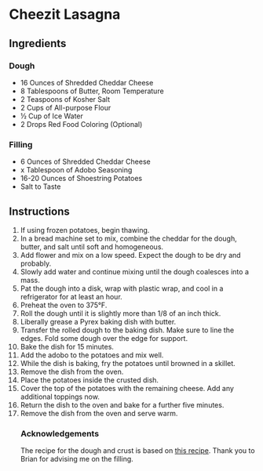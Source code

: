 # Cheezit Lasagna
## Ingredients 
### Dough
<ul> 
<li> 16 Ounces of Shredded Cheddar Cheese 
<li> 8 Tablespoons of Butter, Room Temperature 
<li> 2 Teaspoons of Kosher Salt
<li> 2 Cups of All-purpose Flour
<li> ½ Cup of Ice Water
<li> 2 Drops Red Food Coloring (Optional)
</ul>

### Filling 
<ul> 
<li> 6 Ounces of Shredded Cheddar Cheese 
<li> x Tablespoon of Adobo Seasoning 
<li> 16-20 Ounces of Shoestring Potatoes
<li> Salt to Taste
</ul>

## Instructions 
<ol>
<li> If using frozen potatoes, begin thawing.
<li> In a bread machine set to mix, combine the cheddar for the dough, butter, and salt until soft and homogeneous.
<li> Add flower and mix on a low speed. Expect the dough to be dry and probably.
<li> Slowly add water and continue mixing until the dough coalesces into a mass.
<li> Pat the dough into a disk, wrap with plastic wrap, and cool in a refrigerator for at least an hour.
<li> Preheat the oven to 375°F.
<li> Roll the dough until it is slightly more than 1/8 of an inch thick.
<li> Liberally grease a Pyrex baking dish with butter.
<li> Transfer the rolled dough to the baking dish. Make sure to line the edges. Fold some dough over the edge for support.
<li> Bake the dish for 15 minutes.
<li> Add the adobo to the potatoes and mix well.
<li> While the dish is baking, fry the potatoes until browned in a skillet.
<li> Remove the dish from the oven.
<li> Place the potatoes inside the crusted dish.
<li> Cover the top of the potatoes with the remaining cheese. Add any additional toppings now.
<li> Return the dish to the oven and bake for a further five minutes.
<li> Remove the dish from the oven and serve warm.

### Acknowledgements
The recipe for the dough and crust is based on [this recipe](https://www.goodfoodstories.com/homemade-cheez-its/). Thank you to Brian for advising me on the filling.